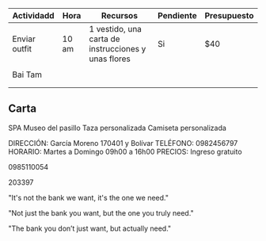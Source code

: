 
| Actividadd | Hora | Recursos | Pendiente | Presupuesto | 
| --- | --- | --- | --- | --- |
| Enviar outfit | 10 am | 1 vestido, una carta de instrucciones y unas flores | Si | $40 |
|  |  |  |  |  |
| Bai Tam |  |  |  |  |
|  |  |  |  |  |
|  |  |  |  |  |

## Carta

SPA
Museo del pasillo
Taza personalizada
Camiseta personalizada


DIRECCIÓN: García Moreno 170401 y Bolívar
TELÉFONO: 0982456797
HORARIO: Martes a Domingo 09h00 a 16h00
PRECIOS: Ingreso gratuito


0985110054


203397


"It's not the bank we want, it's the one we need."


"Not just the bank you want, but the one you truly need."



"The bank you don’t just want, but actually need."